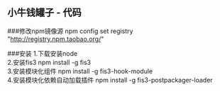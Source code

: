 小牛钱罐子 - 代码
---------------------------------------

###修改npm镜像源
npm config set registry "http://registry.npm.taobao.org/"

###安装
1.下载安装node  
2.安装fis3  npm install -g fis3  
3.安装模块化组件 npm install -g fis3-hook-module  
4.安装模块化依赖自动加载插件 npm install -g fis3-postpackager-loader
